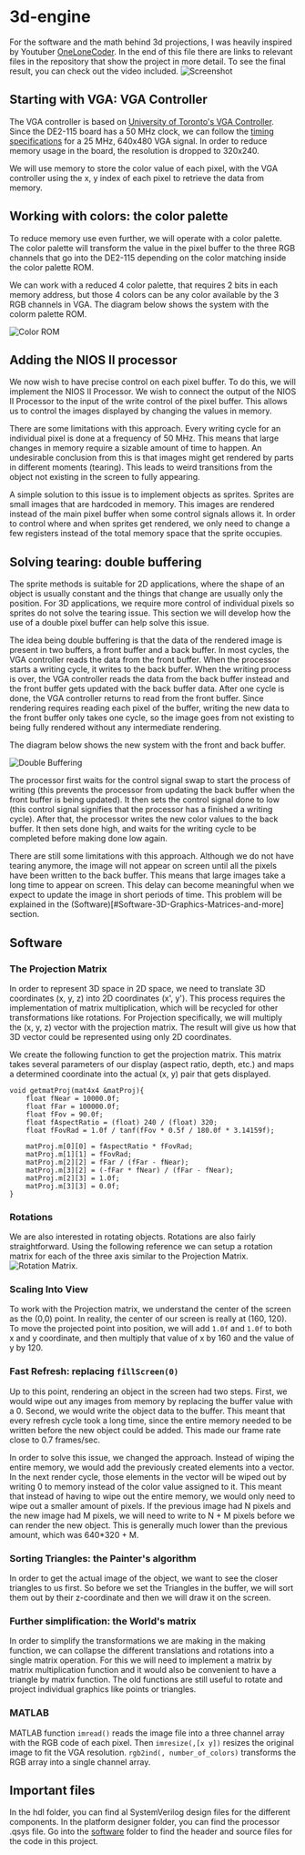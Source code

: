 # 3d-engine

For the software and the math behind 3d projections, I was heavily inspired by Youtuber [OneLoneCoder](https://github.com/OneLoneCoder). In the end of this file there are links to relevant files in the repository that show the project in more detail. To see the final result, you can check out the video included. ![Screenshot](docs/SpaceshipScreenshot.jpg)

## Starting with VGA: VGA Controller

The VGA controller is based on [University of Toronto's VGA Controller](https://www.eecg.utoronto.ca/~jayar/ece241_08F/vga/). Since the DE2-115 board has a 50 MHz clock, we can follow the [timing specifications](http://tinyvga.com/vga-timing/640x480@60Hz) for a 25 MHz, 640x480 VGA signal. In order to reduce memory usage in the board, the resolution is dropped to 320x240.

We will use memory to store the color value of each pixel, with the VGA controller using the x, y index of each pixel to retrieve the data from memory.

## Working with colors: the color palette

To reduce memory use even further, we will operate with a color palette. The color palette will transform the value in the pixel buffer to the three RGB channels that go into the DE2-115 depending on the color matching inside the color palette ROM.

We can work with a reduced 4 color palette, that requires 2 bits in each memory address, but those 4 colors can be any color available by the 3 RGB channels in VGA. The diagram below shows the system with the colorm palette ROM.

![Color ROM](docs/color_rom.jpg)

## Adding the NIOS II processor

We now wish to have precise control on each pixel buffer. To do this, we will implement the NIOS II Processor. We wish to connect the output of the NIOS II Processor to the input of the write control of the pixel buffer. This allows us to control the images displayed by changing the values in memory.

There are some limitations with this approach. Every writing cycle for an individual pixel is done at a frequency of 50 MHz. This means that large changes in memory require a sizable amount of time to happen. An undesirable conclusion from this is that images might get rendered by parts in different moments (tearing). This leads to weird transitions from the object not existing in the screen to fully appearing.

A simple solution to this issue is to implement objects as sprites. Sprites are small images that are hardcoded in memory. This images are rendered instead of the main pixel buffer when some control signals allows it. In order to control where and when sprites get rendered, we only need to change a few registers instead of the total memory space that the sprite occupies.

## Solving tearing: double buffering

The sprite methods is suitable for 2D applications, where the shape of an object is usually constant and the things that change are usually only the position. For 3D applications, we require more control of individual pixels so sprites do not solve the tearing issue. This section we will develop how the use of a double pixel buffer can help solve this issue.

The idea being double buffering is that the data of the rendered image is present in two buffers, a front buffer and a back buffer. In most cycles, the VGA controller reads the data from the front buffer. When the processor starts a writing cycle, it writes to the back buffer. When the writing process is over, the VGA controller reads the data from the back buffer instead and the front buffer gets updated with the back buffer data. After one cycle is done, the VGA controller returns to read from the front buffer. Since rendering requires reading each pixel of the buffer, writing the new data to the front buffer only takes one cycle, so the image goes from not existing to being fully rendered without any intermediate rendering.

The diagram below shows the new system with the front and back buffer.

![Double Buffering](docs/double_buffer.jpg)

The processor first waits for the control signal swap to start the process of writing (this prevents the processor from updating the back buffer when the front buffer is being updated). It then sets the control signal done to low (this control signal signifies that the processor has a finished a writing cycle). After that, the processor writes the new color values to the back buffer. It then sets done high, and waits for the writing cycle to be completed before making done low again.

There are still some limitations with this approach. Although we do not have tearing anymore, the image will not appear on screen until all the pixels have been written to the back buffer. This means that large images take a long time to appear on screen. This delay can become meaningful when we expect to update the image in short periods of time. This problem will be explained in the (Software)[#Software-3D-Graphics-Matrices-and-more] section.

## Software

### The Projection Matrix

In order to represent 3D space in 2D space, we need to translate 3D coordinates (x, y, z) into 2D coordinates (x', y'). This process requires the implementation of matrix multiplication, which will be recycled for other transformations like rotations. For Projection specifically, we will multiply the (x, y, z) vector with the projection matrix. The result will give us how that 3D vector could be represented using only 2D coordinates.

We create the following function to get the projection matrix. This matrix takes several parameters of our display (aspect ratio, depth, etc.) and maps a determined coordinate into the actual (x, y) pair that gets displayed.
```
void getmatProj(mat4x4 &matProj){
	float fNear = 10000.0f;
	float fFar = 100000.0f;
	float fFov = 90.0f;
	float fAspectRatio = (float) 240 / (float) 320;
	float fFovRad = 1.0f / tanf(fFov * 0.5f / 180.0f * 3.14159f);

	matProj.m[0][0] = fAspectRatio * fFovRad;
	matProj.m[1][1] = fFovRad;
	matProj.m[2][2] = fFar / (fFar - fNear);
	matProj.m[3][2] = (-fFar * fNear) / (fFar - fNear);
	matProj.m[2][3] = 1.0f;
	matProj.m[3][3] = 0.0f;
}
```

### Rotations

We are also interested in rotating objects. Rotations are also fairly straightforward. Using the following reference we can setup a rotation matrix for each of the three axis similar to the Projection Matrix. ![Rotation Matrix](docs/RotationMatrix.jpg).

### Scaling Into View

To work with the Projection matrix, we understand the center of the screen as the (0,0) point. In reality, the center of our screen is really at (160, 120). To move the projected point into position, we will add `1.0f` and `1.0f` to both x and y coordinate, and then multiply that value of x by 160 and the value of y by 120.

### Fast Refresh: replacing `fillScreen(0)`

Up to this point, rendering an object in the screen had two steps. First, we would wipe out any images from memory by replacing the buffer value with a 0. Second, we would write the object data to the buffer. This meant that every refresh cycle took a long time, since the entire memory needed to be written before the new object could be added. This made our frame rate close to 0.7 frames/sec.

In order to solve this issue, we changed the approach. Instead of wiping the entire memory, we would add the previously created elements into a vector. In the next render cycle, those elements in the vector will be wiped out by writing 0 to memory instead of the color value assigned to it. This meant that instead of having to wipe out the entire memory, we would only need to wipe out a smaller amount of pixels. If the previous image had N pixels and the new image had M pixels, we will need to write to N + M pixels before we can render the new object. This is generally much lower than the previous amount, which was 640*320 + M.  

### Sorting Triangles: the Painter's algorithm

In order to get the actual image of the object, we want to see the closer triangles to us first. So before we set the Triangles in the buffer, we will sort them out by their z-coordinate and then we will draw it on the screen.

### Further simplification: the World's matrix

In order to simplify the transformations we are making in the making function, we can collapse the different translations and rotations into a single matrix operation. For this we will need to implement a matrix by matrix multiplication function and it would also be convenient to have a triangle by matrix function. The old functions are still useful to rotate and project individual graphics like points or triangles.

### MATLAB
MATLAB function `imread()` reads the image file into a three channel array with the RGB code of each pixel. Then `imresize(,[x y])` resizes the original image to fit the VGA resolution. `rgb2ind(, number_of_colors)` transforms the RGB array into a single channel array.

## Important files

In the hdl folder, you can find al SystemVerilog design files for the different components. In the platform designer folder, you can find the processor .qsys file. Go into the [software](https://github.com/dgarci23/3d-engine/tree/main/software/3d-engine) folder to find the header and source files for the code in this project.
